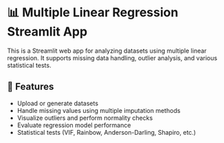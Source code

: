 # 📊 Multiple Linear Regression Streamlit App

This is a Streamlit web app for analyzing datasets using multiple linear regression. It supports missing data handling, outlier analysis, and various statistical tests.

## 🚀 Features
- Upload or generate datasets
- Handle missing values using multiple imputation methods
- Visualize outliers and perform normality checks
- Evaluate regression model performance
- Statistical tests (VIF, Rainbow, Anderson-Darling, Shapiro, etc.)
